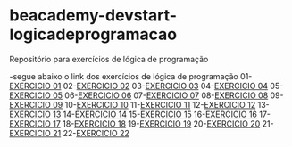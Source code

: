 # beacademy-devstart-logicadeprogramacao
Repositório para exercícios de lógica de programação

-segue abaixo o link dos exercícios de lógica de programação
01-[EXERCICIO 01](/EXERCICIO01.txt)
02-[EXERCICIO 02](/EXERCICIO02.txt)
03-[EXERCICIO 03](/EXERCICIO03.ALG)
04-[EXERCICIO 04](/EXERCICIO04.ALG)
05-[EXERCICIO 05](/EXERCICIO05.ALG)
06-[EXERCICIO 06](/EXERCICIO06.ALG)
07-[EXERCICIO 07](/EXERCICIO07.ALG)
08-[EXERCICIO 08](/EXERCICIO08.ALG)
09-[EXERCICIO 09](/EXERCICIO09.ALG)
10-[EXERCICIO 10](/EXERCICIO10.ALG)
11-[EXERCICIO 11](/EXERCICIO11.ALG)
12-[EXERCICIO 12](/EXERCICIO12.ALG)
13-[EXERCICIO 13](/EXERCICIO13.ALG)
14-[EXERCICIO 14](/EXERCICIO14.ALG)
15-[EXERCICIO 15](/EXERCICIO15.ALG)
16-[EXERCICIO 16](/EXERCICIO16.ALG)
17-[EXERCICIO 17](/EXERCICIO17.ALG)
18-[EXERCICIO 18](/EXERCICIO18.ALG)
19-[EXERCICIO 19](/EXERCICIO19.ALG)
20-[EXERCICIO 20](/EXERCICIO20.ALG)
21-[EXERCICIO 21](/EXERCICIO21.ALG)
22-[EXERCICIO 22](/EXERCICIO22.ALG)












